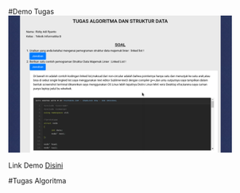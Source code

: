 #Demo Tugas
<br>
<img src="https://github.com/Rizky1408/rizky1408.github.io-TugasADS/blob/main/img/demotugas.png" width="450">
<p> Link Demo <a href="https://rizky1408.github.io/rizky1408.github.io-TugasADS/" target="blank">Disini</a></p>

#Tugas Algoritma
